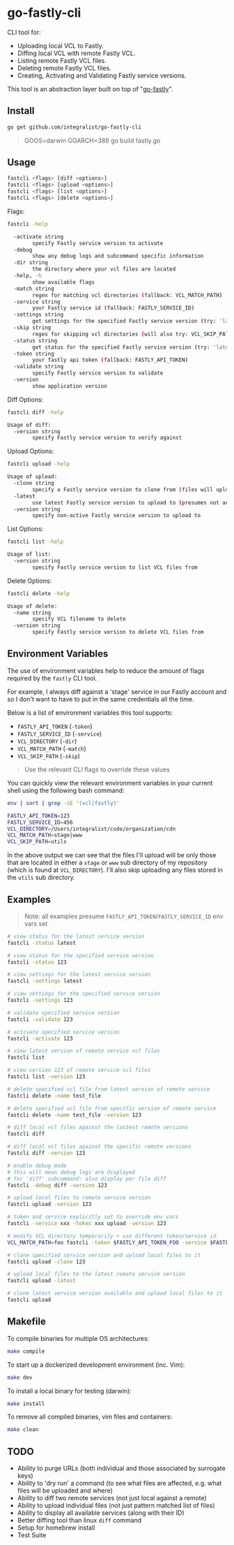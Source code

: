 # go-fastly-cli

CLI tool for:

* Uploading local VCL to Fastly.
* Diffing local VCL with remote Fastly VCL.
* Listing remote Fastly VCL files.
* Deleting remote Fastly VCL files.
* Creating, Activating and Validating Fastly service versions.

This tool is an abstraction layer built on top of "[go-fastly](https://github.com/sethvargo/go-fastly)".

## Install

```bash
go get github.com/integralist/go-fastly-cli
```

> GOOS=darwin GOARCH=386 go build fastly.go

## Usage

```bash
fastcli <flags> [diff <options>]
fastcli <flags> [upload <options>]
fastcli <flags> [list <options>]
fastcli <flags> [delete <options>]
```

Flags:

```bash
fastcli -help

  -activate string
        specify Fastly service version to activate
  -debug
        show any debug logs and subcommand specific information
  -dir string
        the directory where your vcl files are located
  -help, -h
        show available flags
  -match string
        regex for matching vcl directories (fallback: VCL_MATCH_PATH)
  -service string
        your Fastly service id (fallback: FASTLY_SERVICE_ID) 
  -settings string
        get settings for the specified Fastly service version (try: 'latest')
  -skip string
        regex for skipping vcl directories (will also try: VCL_SKIP_PATH) 
  -status string
        get status for the specified Fastly service version (try: 'latest')
  -token string
        your fastly api token (fallback: FASTLY_API_TOKEN) 
  -validate string
        specify Fastly service version to validate
  -version
        show application version
```

Diff Options:

```bash
fastcli diff -help

Usage of diff:
  -version string
        specify Fastly service version to verify against
```

Upload Options:

```bash
fastcli upload -help

Usage of upload:
  -clone string
        specify a Fastly service version to clone from (files will upload to it)
  -latest
        use latest Fastly service version to upload to (presumes not activated)
  -version string
        specify non-active Fastly service version to upload to
```

List Options:

```bash
fastcli list -help

Usage of list:
  -version string
        specify Fastly service version to list VCL files from
```

Delete Options:

```bash
fastcli delete -help

Usage of delete:
  -name string
        specify VCL filename to delete
  -version string
        specify Fastly service version to delete VCL files from
```

## Environment Variables

The use of environment variables help to reduce the amount of flags required by the `fastly` CLI tool.

For example, I always diff against a 'stage' service in our Fastly account and so I don't want to have to put in the same credentials all the time.

Below is a list of environment variables this tool supports:

* `FASTLY_API_TOKEN` (`-token`)
* `FASTLY_SERVICE_ID` (`-service`)
* `VCL_DIRECTORY` (`-dir`)
* `VCL_MATCH_PATH` (`-match`)
* `VCL_SKIP_PATH` (`-skip`)

> Use the relevant CLI flags to override these values

You can quickly view the relevant environment variables in your current shell using the following bash command:

```bash
env | sort | grep -iE '(vcl|fastly)'

FASTLY_API_TOKEN=123
FASTLY_SERVICE_ID=456
VCL_DIRECTORY=/Users/integralist/code/organization/cdn
VCL_MATCH_PATH=stage|www
VCL_SKIP_PATH=utils
```

In the above output we can see that the files I'll upload will be only those that are located in either a `stage` or `www` sub directory of my repository (which is found at `VCL_DIRECTORY`). I'll also skip uploading any files stored in the `utils` sub directory.

## Examples

> Note: all examples presume `FASTLY_API_TOKEN`/`FASTLY_SERVICE_ID` env vars set

```bash
# view status for the latest service version
fastcli -status latest

# view status for the specified service version
fastcli -status 123

# view settings for the latest service version
fastcli -settings latest

# view settings for the specified service version
fastcli -settings 123

# validate specified service version
fastcli -validate 123

# activate specified service version
fastcli -activate 123

# view latest version of remote service vcl files
fastcli list

# view version 123 of remote service vcl files
fastcli list -version 123

# delete specified vcl file from latest version of remote service
fastcli delete -name test_file

# delete specified vcl file from specific version of remote service
fastcli delete -name test_file -version 123

# diff local vcl files against the lastest remote versions
fastcli diff

# diff local vcl files against the specific remote versions
fastcli diff -version 123

# enable debug mode
# this will mean debug logs are displayed
# for 'diff' subcommand: also display per file diff
fastcli -debug diff -version 123

# upload local files to remote service version
fastcli upload -version 123

# token and service explicitly set to override env vars
fastcli -service xxx -token xxx upload -version 123

# modify VCL directory temporarily + use different token/service id
VCL_MATCH_PATH=foo fastcli -token $FASTLY_API_TOKEN_FOO -service $FASTLY_SERVICE_ID_FOO diff

# clone specified service version and upload local files to it
fastcli upload -clone 123

# upload local files to the latest remote service version
fastcli upload -latest

# clone latest service version available and upload local files to it
fastcli upload
```

## Makefile

To compile binaries for multiple OS architectures:

```bash
make compile
```

To start up a dockerized development environment (inc. Vim):

```bash
make dev
```

To install a local binary for testing (darwin):

```bash
make install
```

To remove all compiled binaries, vim files and containers:

```bash
make clean
```

## TODO

* Ability to purge URLs (both individual and those associated by surrogate keys)
* Ability to 'dry run' a command (to see what files are affected, e.g. what files will be uploaded and where)
* Ability to diff two remote services (not just local against a remote)
* Ability to upload individual files (not just pattern matched list of files)
* Ability to display all available services (along with their ID)
* Better diffing tool than linux `diff` command
* Setup for homebrew install
* Test Suite
